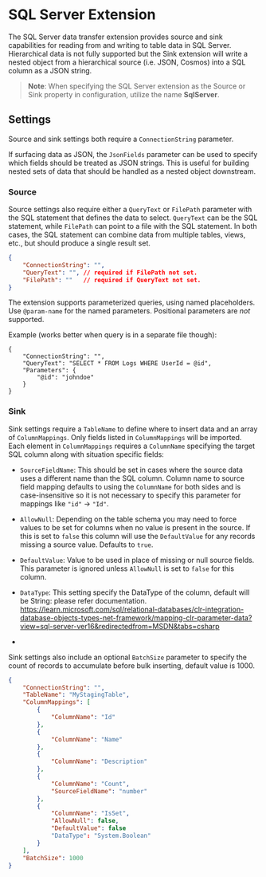 # SQL Server Extension

The SQL Server data transfer extension provides source and sink capabilities for reading from and writing to table data in SQL Server. Hierarchical data is not fully supported but the Sink extension will write a nested object from a hierarchical source (i.e. JSON, Cosmos) into a SQL column as a JSON string.

> **Note**: When specifying the SQL Server extension as the Source or Sink property in configuration, utilize the name **SqlServer**.

## Settings

Source and sink settings both require a `ConnectionString` parameter.

If surfacing data as JSON, the `JsonFields` parameter can be used to specify which fields should be treated as JSON strings. This is useful for building nested sets of data that should be handled as a nested object downstream.

### Source

Source settings also require either a `QueryText` or `FilePath` parameter with the SQL statement that defines the data to select.
`QueryText` can be the SQL statement, while `FilePath` can point to a file with the SQL statement. 
In both cases, the SQL statement can combine data from multiple tables, views, etc., 
but should produce a single result set.

```json
{
    "ConnectionString": "",
    "QueryText": "", // required if FilePath not set.
    "FilePath": ""   // required if QueryText not set.
}
```

The extension supports parameterized queries, using named placeholders.
Use `@param-name` for the named parameters. 
Positional parameters are *not* supported.

Example (works better when query is in a separate file though):

```
{
    "ConnectionString": "",
    "QueryText": "SELECT * FROM Logs WHERE UserId = @id",
    "Parameters": {
        "@id": "johndoe"
    }
}
```

### Sink

Sink settings require a `TableName` to define where to insert data and an array of `ColumnMappings`. Only fields listed in `ColumnMappings` will be imported. Each element in `ColumnMappings` requires a `ColumnName` specifying the target SQL column along with situation specific fields:
- `SourceFieldName`: This should be set in cases where the source data uses a different name than the SQL column. Column name to source field mapping defaults to using the `ColumnName` for both sides and is case-insensitive so it is not necessary to specify this parameter for mappings like `"id"` -> `"Id"`.
- `AllowNull`: Depending on the table schema you may need to force values to be set for columns when no value is present in the source. If this is set to `false` this column will use the `DefaultValue` for any records missing a source value. Defaults to `true`.
- `DefaultValue`: Value to be used in place of missing or null source fields. This parameter is ignored unless `AllowNull` is set to `false` for this column.
- `DataType`: This setting specify the DataType of the column, default will be String: please refer documentation. https://learn.microsoft.com/sql/relational-databases/clr-integration-database-objects-types-net-framework/mapping-clr-parameter-data?view=sql-server-ver16&redirectedfrom=MSDN&tabs=csharp

- 
Sink settings also include an optional `BatchSize` parameter to specify the count of records to accumulate before bulk inserting, default value is 1000.


```json
{
    "ConnectionString": "",
    "TableName": "MyStagingTable",
    "ColumnMappings": [
        {
            "ColumnName": "Id"
        },
        {
            "ColumnName": "Name"
        },
        {
            "ColumnName": "Description"
        },
        {
            "ColumnName": "Count",
            "SourceFieldName": "number"
        },
        {
            "ColumnName": "IsSet",
            "AllowNull": false,
            "DefaultValue": false
            "DataType": "System.Boolean"
        }
    ],
    "BatchSize": 1000
}
```